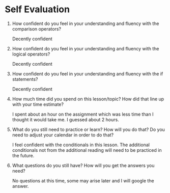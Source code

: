 # Self Evaluation

1. How confident do you feel in your understanding and fluency with the comparison operators?

   Decently confident

2. How confident do you feel in your understanding and fluency with the logical operators?

   Decently confident

3. How confident do you feel in your understanding and fluency with the if statements?

   Decently confident

4. How much time did you spend on this lesson/topic? How did that line up with your time estimate?

   I spent about an hour on the assignment which was less time than I thought it would take me.
   I guessed about 2 hours.

5. What do you still need to practice or learn? How will you do that? Do you need to adjust your calendar in order to do that?

   I feel confident with the conditionals in this lesson. The additional conditionals not from the additional reading will need to be practiced in the future.

6. What questions do you still have? How will you get the answers you need?

   No questions at this time, some may arise later and I will google the answer.


